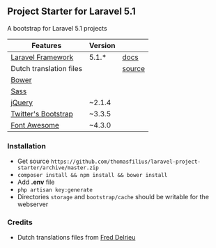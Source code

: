 ## Project Starter for Laravel 5.1

A bootstrap for Laravel 5.1 projects

| Features | Version |  |
|----------|---------|---------------|
| [Laravel Framework](http://laravel.com) | 5.1.* | [docs](http://laravel.com/docs)
| Dutch translation files | | [source](https://github.com/caouecs/Laravel-lang)
| [Bower](http://bower.io/) |
| [Sass](http://sass-lang.com/) |
| [jQuery](http://jquery.com) | ~2.1.4 |
| [Twitter's Bootstrap](http://getbootstrap.com) | ~3.3.5
| [Font Awesome](http://fontawesome.io/) | ~4.3.0

### Installation
- Get source `https://github.com/thomasfilius/laravel-project-starter/archive/master.zip`
- `composer install && npm install && bower install`
- Add <b>.env</b> file
- `php artisan key:generate`
- Directories `storage` and `bootstrap/cache` should be writable for the webserver

### Credits
- Dutch translations files from [Fred Delrieu](https://github.com/caouecs)
